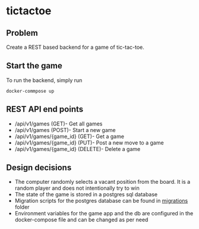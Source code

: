 # tictactoe


## Problem

Create a REST based backend for a game of tic-tac-toe.

## Start the game

To run the backend, simply run

```
docker-commpose up
```


## REST API end points

* /api/v1/games (GET)- Get all games
* /api/v1/games (POST)- Start a new game
* /api/v1/games/{game_id} (GET)- Get a game
* /api/v1/games/{game_id} (PUT)- Post a new move to a game
* /api/v1/games/{game_id} (DELETE)- Delete a game

## Design decisions

* The computer randomly selects a vacant position from the board. It is a random player and does not intentionally try to win
* The state of the game is stored in a postgres sql database
* Migration scripts for the postgres database can be found in [migrations](repository/migrations) folder
* Environment variables for the game app and the db are configured in the docker-compose file and can be changed as per need
